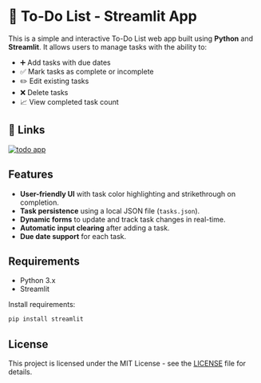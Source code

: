 # 📝 To-Do List - Streamlit App

This is a simple and interactive To-Do List web app built using **Python** and **Streamlit**. It allows users to manage tasks with the ability to:

- ➕ Add tasks with due dates
- ✅ Mark tasks as complete or incomplete
- ✏️ Edit existing tasks
- ❌ Delete tasks
- 📈 View completed task count


## 🔗 Links
[![todo app](https://img.shields.io/badge/-Streamlit-FF4B4B?style=flat&logo=streamlit&logoColor=white)](https://to-do-list-app-100.streamlit.app/)

## Features

- **User-friendly UI** with task color highlighting and strikethrough on completion.
- **Task persistence** using a local JSON file (`tasks.json`).
- **Dynamic forms** to update and track task changes in real-time.
- **Automatic input clearing** after adding a task.
- **Due date support** for each task.


## Requirements

- Python 3.x
- Streamlit

Install requirements:

```bash
pip install streamlit
```

## License
This project is licensed under the MIT License - see the [LICENSE]((https://github.com/snehs19space/100_Projects/blob/main/LICENSE)) file for details.
